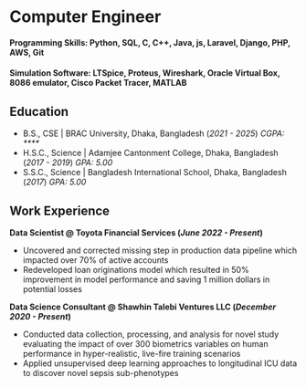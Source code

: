 # Computer Engineer

#### Programming Skills: Python, SQL, C, C++, Java, js, Laravel, Django, PHP, AWS, Git

#### Simulation Software: LTSpice, Proteus, Wireshark, Oracle Virtual Box, 8086 emulator, Cisco Packet Tracer, MATLAB

## Education 			        		
- B.S., CSE | BRAC University, Dhaka, Bangladesh (_2021 - 2025_)
  _CGPA: ****_
- H.S.C., Science | Adamjee Cantonment College, Dhaka, Bangladesh (_2017 - 2019_)
  _GPA: 5.00_
- S.S.C., Science | Bangladesh International School, Dhaka, Bangladesh (_2017_)
  _GPA: 5.00_

## Work Experience
**Data Scientist @ Toyota Financial Services (_June 2022 - Present_)**
- Uncovered and corrected missing step in production data pipeline which impacted over 70% of active accounts
- Redeveloped loan originations model which resulted in 50% improvement in model performance and saving 1 million dollars in potential losses

**Data Science Consultant @ Shawhin Talebi Ventures LLC (_December 2020 - Present_)**
- Conducted data collection, processing, and analysis for novel study evaluating the impact of over 300 biometrics variables on human performance in hyper-realistic, live-fire training scenarios
- Applied unsupervised deep learning approaches to longitudinal ICU data to discover novel sepsis sub-phenotypes
